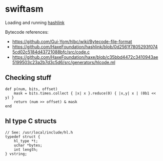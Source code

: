 # swiftasm

Loading and running [hashlink](https://github.com/HaxeFoundation/hashlink) 

Bytecode references:
- <https://github.com/Gui-Yom/hlbc/wiki/Bytecode-file-format>
- <https://github.com/HaxeFoundation/hashlink/blob/0d2561f7805293f0745cd02c5184d43721088bfc/src/code.c>
- <https://github.com/HaxeFoundation/haxe/blob/c35bbd4472c3410943ae5199503c23a2b7d3c5d6/src/generators/hlcode.ml>

## Checking stuff

    def p(num, bits, offset)
        mask = bits.times.collect { |x| x }.reduce(0) { |x,y| x | (0b1 << y) }
        return (num >> offset) & mask
    end


## hl type C structs

    // See: /usr/local/include/hl.h
    typedef struct {
        hl_type *t;
        uchar *bytes;
        int length;
    } vstring;
    